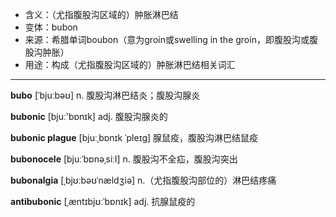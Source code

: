 - <span class="definition">含义：（尤指腹股沟区域的）肿胀淋巴结</span>
- <span class="definition">变体：bubon</span>
- <span class="definition">来源：希腊单词boubon（意为groin或swelling in the groin，即腹股沟或腹股沟肿胀）</span>
- <span class="definition">用途：构成（尤指腹股沟区域的）肿胀淋巴结相关词汇</span>


---


<span class="vocabulary">**bubo**</span> [ˈbjuːbəʊ] n. 腹股沟淋巴结炎；腹股沟腺炎    

<span class="vocabulary">**bubonic**</span> [bjuː'bɒnɪk] adj. 腹股沟腺炎的   

<span class="vocabulary">**bubonic plague**</span> [bjuːˌbɒnɪk ˈpleɪɡ] 腺鼠疫，腹股沟淋巴结鼠疫

<span class="vocabulary">**bubonocele**</span> [bjuːˈbɒnəˌsiːl] n. 腹股沟不全疝，腹股沟突出

<span class="vocabulary">**bubonalgia**</span> [ˌbjʊːbəʊˈnældʒiə] n.（尤指腹股沟部位的）淋巴结疼痛

<span class="vocabulary">**antibubonic**</span> [ˌæntɪbjʊːˈbɒnɪk] adj. 抗腺鼠疫的 
